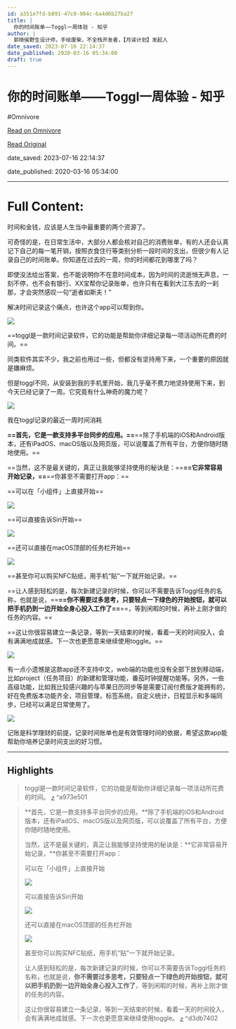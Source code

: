 ```yaml
---
id: a351e7fd-b891-47c0-904c-6a4d6b27ba27
title: |
  你的时间账单——Toggl一周体验 - 知乎
author: |
  郭晓侯​野生设计师，手绘废柴，不全栈开发者，【月读计划】发起人
date_saved: 2023-07-16 22:14:37
date_published: 2020-03-16 05:34:00
draft: true
---
```


# 你的时间账单——Toggl一周体验 - 知乎
#Omnivore

[Read on Omnivore](https://omnivore.app/me/https-zhuanlan-zhihu-com-p-113396748-18961a0ae7c)

[Read Original](https://zhuanlan.zhihu.com/p/113396748)

date_saved: 2023-07-16 22:14:37

date_published: 2020-03-16 05:34:00

--- 

# Full Content: 

时间和金钱，应该是人生当中最重要的两个资源了。

可奇怪的是，在日常生活中，大部分人都会核对自己的消费账单，有的人还会认真记下自己的每一笔开销，按照衣食住行等类别分析一段时间的支出，但很少有人记录自己的时间账单。你知道在过去的一周，你的时间都花到哪里了吗？

即使没法给出答案，也不能说明你不在意时间成本，因为时间的流逝悄无声息，一刻不停，也不会有银行、XX宝帮你记录账单，也许只有在看到大江东去的一刹那，才会突然感叹一句“逝者如斯夫！”

解决时间记录这个痛点，也许这个app可以帮到你。

![](https://proxy-prod.omnivore-image-cache.app/336x156,sUY6vdVSLwaLIUSoOkdW0TzCFmUcUhu5MRiloKkl0RrQ/https://pic1.zhimg.com/v2-7efd4e75cd75b2516c4233fc04760dd8_b.jpg)

==toggl是一款时间记录软件，它的功能是帮助你详细记录每一项活动所花费的时间。==

同类软件其实不少，我之前也用过一些，但都没有坚持用下来，一个重要的原因就是嫌麻烦。

但是toggl不同，从安装到我的手机里开始，我几乎毫不费力地坚持使用下来，到今天已经记录了一周。它究竟有什么神奇的魔力呢？

![](https://proxy-prod.omnivore-image-cache.app/2462x1382,supHWUhdYxrZ6hAn-lvogzEF1UAdpTtfgjDvx5vlhvl0/https://pic1.zhimg.com/v2-58c043ae06abfe06ab6e388d9c0c5a68_b.jpg)

我在toggl记录的最近一周时间消耗

**==首先，它是一款支持多平台同步的应用。==**==除了手机端的iOS和Android版本，还有iPadOS、macOS版以及网页版，可以说覆盖了所有平台，方便你随时随地使用。==

==当然，这不是最关键的，真正让我能够坚持使用的秘诀是：==**==它非常容易开始记录，==**==你甚至不需要打开app：==

==可以在「小组件」上直接开始==

![](https://proxy-prod.omnivore-image-cache.app/828x1792,sfcvetbe4DoO-1eWeL7Spm_k7QCO3uHRw-5C3uTReP-4/https://pic3.zhimg.com/v2-ec636263de9bb3455fdd89039d9aa1b2_b.jpg)

==可以直接告诉Siri开始==

![](https://proxy-prod.omnivore-image-cache.app/828x1792,sPrh0Sf3-3ZhWtcedGf33PcsJn9AxRmB0KesoMdZT4VY/https://pic3.zhimg.com/v2-d8264f6a18bd9f722d17a103d1ad7252_b.jpg)

==还可以直接在macOS顶部的任务栏开始==

![](https://proxy-prod.omnivore-image-cache.app/634x1008,slL_7xh2Tk4K5eG_NFr-Kuv-8ATIjp2gDzcTeAMyX-Vs/https://pic3.zhimg.com/v2-71cd36375ee7ea8b8445ca66a2de5e3e_b.jpg)

==甚至你可以购买NFC贴纸，用手机“贴”一下就开始记录。==

==让人感到轻松的是，每次新建记录的时候，你可以不需要告诉Toggl任务的名称，也就是说，==**==你不需要过多思考，只要轻点一下绿色的开始按钮，就可以把手机扔到一边开始全身心投入工作了==**==，等到闲暇的时候，再补上刚才做的任务的内容。==

==这让你很容易建立一条记录，等到一天结束的时候，看着一天的时间投入，会有满满地成就感。下一次也更愿意来继续使用toggle。==

![](https://proxy-prod.omnivore-image-cache.app/828x1792,sQWQK4RBZGXFVqTORNGSFUVsRn40jlrplJB7QIZeY8II/https://pic3.zhimg.com/v2-af363e2133156aa0ac8b00c8ec350c2e_b.jpg)

有一点小遗憾是这款app还不支持中文，web端的功能也没有全部下放到移动端，比如project（任务项目）的新建和管理功能，番茄时钟提醒功能等。另外，一些高级功能，比如我比较感兴趣的与苹果日历同步等是需要订阅付费版才能拥有的，好在免费版本功能齐全，项目管理，标签系统，自定义统计，日程显示和多端同步，已经可以满足日常使用了。

![](https://proxy-prod.omnivore-image-cache.app/828x1792,s8u0r6Pe5yQaBe5vbKyaBgqovdv7EY-VvsZPUoXxx0rQ/https://pic3.zhimg.com/v2-7099866cf4d7ff76f730ea5bd8f0592e_b.jpg)

记账是科学理财的前提，记录时间账单也是有效管理时间的依据，希望这款app能帮助你培养记录时间支出的好习惯。

---

## Highlights

> toggl是一款时间记录软件，它的功能是帮助你详细记录每一项活动所花费的时间。 [⤴️](https://omnivore.app/me/https-zhuanlan-zhihu-com-p-113396748-18961a0ae7c#a973e501-b08f-4872-8a53-797ca0dcd3f9)  ^a973e501

> **首先，它是一款支持多平台同步的应用。**除了手机端的iOS和Android版本，还有iPadOS、macOS版以及网页版，可以说覆盖了所有平台，方便你随时随地使用。
> 
> 当然，这不是最关键的，真正让我能够坚持使用的秘诀是：**它非常容易开始记录，**你甚至不需要打开app：
> 
> 可以在「小组件」上直接开始
> 
> ![](https://proxy-prod.omnivore-image-cache.app/828x1792,sfcvetbe4DoO-1eWeL7Spm_k7QCO3uHRw-5C3uTReP-4/https://pic3.zhimg.com/v2-ec636263de9bb3455fdd89039d9aa1b2_b.jpg)
> 
> 可以直接告诉Siri开始
> 
> ![](https://proxy-prod.omnivore-image-cache.app/828x1792,sPrh0Sf3-3ZhWtcedGf33PcsJn9AxRmB0KesoMdZT4VY/https://pic3.zhimg.com/v2-d8264f6a18bd9f722d17a103d1ad7252_b.jpg)
> 
> 还可以直接在macOS顶部的任务栏开始
> 
> ![](https://proxy-prod.omnivore-image-cache.app/634x1008,slL_7xh2Tk4K5eG_NFr-Kuv-8ATIjp2gDzcTeAMyX-Vs/https://pic3.zhimg.com/v2-71cd36375ee7ea8b8445ca66a2de5e3e_b.jpg)
> 
> 甚至你可以购买NFC贴纸，用手机“贴”一下就开始记录。
> 
> 让人感到轻松的是，每次新建记录的时候，你可以不需要告诉Toggl任务的名称，也就是说，**你不需要过多思考，只要轻点一下绿色的开始按钮，就可以把手机扔到一边开始全身心投入工作了**，等到闲暇的时候，再补上刚才做的任务的内容。
> 
> 这让你很容易建立一条记录，等到一天结束的时候，看着一天的时间投入，会有满满地成就感。下一次也更愿意来继续使用toggle。 [⤴️](https://omnivore.app/me/https-zhuanlan-zhihu-com-p-113396748-18961a0ae7c#d3db7402-141f-4c83-bd50-9a515c1fcdfd)  ^d3db7402


